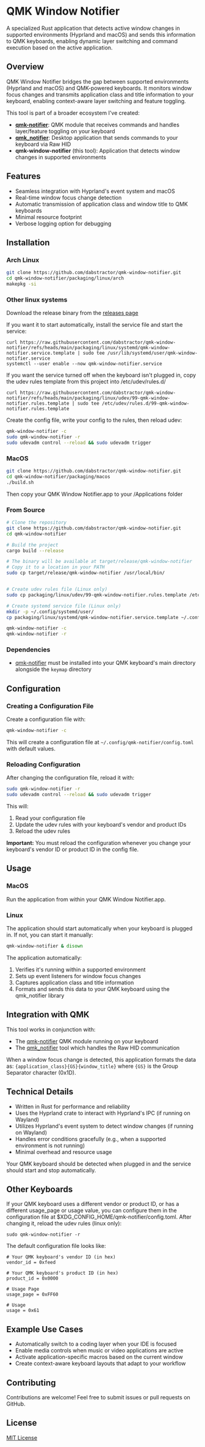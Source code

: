 # QMK Window Notifier

A specialized Rust application that detects active window changes in supported environments (Hyprland and macOS) and sends this information to QMK keyboards, enabling dynamic layer switching and command execution based on the active application.

## Overview

QMK Window Notifier bridges the gap between supported environments (Hyprland and macOS) and QMK-powered keyboards. It monitors window focus changes and transmits application class and title information to your keyboard, enabling context-aware layer switching and feature toggling.

This tool is part of a broader ecosystem I've created:
- **[qmk-notifier](https://github.com/dabstractor/qmk-notifier)**: QMK module that receives commands and handles layer/feature toggling on your keyboard
- **[qmk_notifier](https://github.com/dabstractor/qmk_notifier)**: Desktop application that sends commands to your keyboard via Raw HID
- **qmk-window-notifier** (this tool): Application that detects window changes in supported environments

## Features

- Seamless integration with Hyprland's event system and macOS
- Real-time window focus change detection
- Automatic transmission of application class and window title to QMK keyboards
- Minimal resource footprint
- Verbose logging option for debugging

## Installation

### Arch Linux

```bash
git clone https://github.com/dabstractor/qmk-window-notifier.git
cd qmk-window-notifier/packaging/linux/arch
makepkg -si
```

### Other linux systems
Download the release binary from the [releases page](https://github.com/dabstractor/qmk-window-notifier/releases)

If you want it to start automatically, install the service file and start the service:
```
curl https://raw.githubusercontent.com/dabstractor/qmk-window-notifier/refs/heads/main/packaging/linux/systemd/qmk-window-notifier.service.template | sudo tee /usr/lib/systemd/user/qmk-window-notifier.service
systemctl --user enable --now qmk-window-notifier.service
```
If you want the service turned off when the keyboard isn't plugged in, copy the udev rules template from this project into /etc/udev/rules.d/
```
curl https://raw.githubusercontent.com/dabstractor/qmk-window-notifier/refs/heads/main/packaging/linux/udev/99-qmk-window-notifier.rules.template | sudo tee /etc/udev/rules.d/99-qmk-window-notifier.rules.template
```
Create the config file, write your config to the rules, then reload udev:
```bash
qmk-window-notifier -c
sudo qmk-window-notifier -r
sudo udevadm control --reload && sudo udevadm trigger
```

### MacOS
```bash
git clone https://github.com/dabstractor/qmk-window-notifier.git
cd qmk-window-notifier/packaging/macos
./build.sh
```
Then copy your QMK Window Notifier.app to your /Applications folder

### From Source

```bash
# Clone the repository
git clone https://github.com/dabstractor/qmk-window-notifier.git
cd qmk-window-notifier

# Build the project
cargo build --release

# The binary will be available at target/release/qmk-window-notifier
# Copy it to a location in your PATH
sudo cp target/release/qmk-window-notifier /usr/local/bin/


# Create udev rules file (Linux only)
sudo cp packaging/linux/udev/99-qmk-window-notifier.rules.template /etc/udev/rules.d/99-qmk-window-notifier.rules.template

# Create systemd service file (Linux only)
mkdir -p ~/.config/systemd/user/
cp packaging/linux/systemd/qmk-window-notifier.service.template ~/.config/systemd/user/qmk-window-notifier.service

qmk-window-notifier -c
qmk-window-notifier -r
```

### Dependencies

- [qmk-notifier](https://github.com/dabstractor/qmk-notifier) must be installed into your QMK keyboard's main directory alongside the `keymap` directory

## Configuration

### Creating a Configuration File

Create a configuration file with:

```bash
qmk-window-notifier -c
```

This will create a configuration file at `~/.config/qmk-notifier/config.toml` with default values.

### Reloading Configuration

After changing the configuration file, reload it with:

```bash
sudo qmk-window-notifier -r
sudo udevadm control --reload && sudo udevadm trigger
```

This will:
1. Read your configuration file
2. Update the udev rules with your keyboard's vendor and product IDs
3. Reload the udev rules

**Important:** You must reload the configuration whenever you change your keyboard's vendor ID or product ID in the config file.

## Usage

### MacOS

Run the application from within your QMK Window Notifier.app.

### Linux

The application should start automatically when your keyboard is plugged in.
If not, you can start it manually:
```bash
qmk-window-notifier & disown
```


The application automatically:
1. Verifies it's running within a supported environment
2. Sets up event listeners for window focus changes
3. Captures application class and title information
4. Formats and sends this data to your QMK keyboard using the qmk_notifier library

## Integration with QMK

This tool works in conjunction with:
- The [qmk-notifier](https://github.com/dabstractor/qmk-notifier) QMK module running on your keyboard
- The [qmk_notifier](https://github.com/dabstractor/qmk_notifier) tool which handles the Raw HID communication

When a window focus change is detected, this application formats the data as:
`{application_class}{GS}{window_title}` where `{GS}` is the Group Separator character (0x1D).

## Technical Details

- Written in Rust for performance and reliability
- Uses the Hyprland crate to interact with Hyprland's IPC (if running on Wayland)
- Utilizes Hyprland's event system to detect window changes (if running on Wayland)
- Handles error conditions gracefully (e.g., when a supported environment is not running)
- Minimal overhead and resource usage


Your QMK keyboard should be detected when plugged in and the service should start and stop automatically.

## Other Keyboards
If your QMK keyboard uses a different vendor or product ID, or has a different usage_page or usage value, you can configure them in the configuration file at $XDG_CONFIG_HOME/qmk-notifier/config.toml. After changing it, reload the udev rules (linux only):
```
sudo qmk-window-notifier -r
```
The default configuration file looks like:
```
# Your QMK keyboard's vendor ID (in hex)
vendor_id = 0xfeed

# Your QMK keyboard's product ID (in hex)
product_id = 0x0000

# Usage Page
usage_page = 0xFF60

# Usage
usage = 0x61
```


## Example Use Cases

- Automatically switch to a coding layer when your IDE is focused
- Enable media controls when music or video applications are active
- Activate application-specific macros based on the current window
- Create context-aware keyboard layouts that adapt to your workflow

## Contributing

Contributions are welcome! Feel free to submit issues or pull requests on GitHub.

## License

[MIT License](LICENSE)

